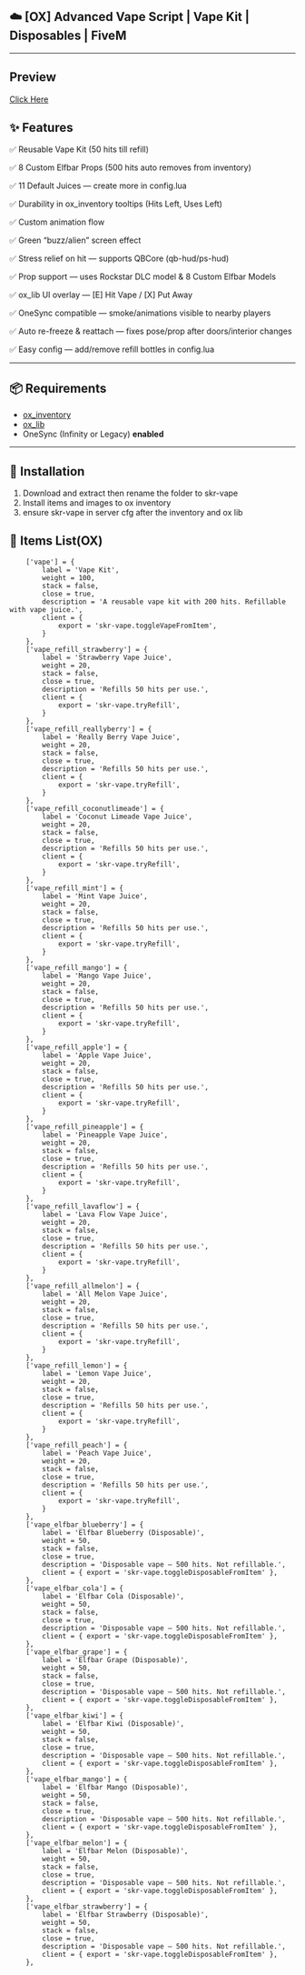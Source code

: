 ## ☁️ [OX] Advanced Vape Script | Vape Kit | Disposables | FiveM

---
## Preview
[Click Here](https://youtu.be/IMLfzVjicos?si=JRQNjh36chyK1dsU)

## ✨ Features

✅ Reusable Vape Kit (50 hits till refill)

✅ 8 Custom Elfbar Props (500 hits auto removes from inventory)

✅ 11 Default Juices — create more in config.lua

✅ Durability in ox_inventory tooltips (Hits Left, Uses Left)

✅ Custom animation flow 

✅ Green “buzz/alien” screen effect

✅ Stress relief on hit — supports QBCore (qb-hud/ps-hud)

✅ Prop support — uses Rockstar DLC model & 8 Custom Elfbar Models

✅ ox_lib UI overlay — [E] Hit Vape / [X] Put Away

✅ OneSync compatible — smoke/animations visible to nearby players

✅ Auto re-freeze & reattach — fixes pose/prop after doors/interior changes

✅ Easy config — add/remove refill bottles in config.lua

---

## 📦 Requirements

- [ox_inventory](https://github.com/overextended/ox_inventory)  
- [ox_lib](https://github.com/overextended/ox_lib)  
- OneSync (Infinity or Legacy) **enabled**

---

## 🔧 Installation

1. Download and extract then rename the folder to skr-vape
2. Install items and images to ox inventory
3. ensure skr-vape in server cfg after the inventory and ox lib

## 🔧 Items List(OX)

		['vape'] = {
			label = 'Vape Kit',
			weight = 100,
			stack = false,
			close = true,
			description = 'A reusable vape kit with 200 hits. Refillable with vape juice.',
			client = {
				export = 'skr-vape.toggleVapeFromItem',
			}
		},
		['vape_refill_strawberry'] = {
			label = 'Strawberry Vape Juice',
			weight = 20,
			stack = false,
			close = true,
			description = 'Refills 50 hits per use.',
			client = {
				export = 'skr-vape.tryRefill',
			}
		},
		['vape_refill_reallyberry'] = {
			label = 'Really Berry Vape Juice',
			weight = 20,
			stack = false,
			close = true,
			description = 'Refills 50 hits per use.',
			client = {
				export = 'skr-vape.tryRefill',
			}
		},
		['vape_refill_coconutlimeade'] = {
			label = 'Coconut Limeade Vape Juice',
			weight = 20,
			stack = false,
			close = true,
			description = 'Refills 50 hits per use.',
			client = {
				export = 'skr-vape.tryRefill',
			}
		},
		['vape_refill_mint'] = {
			label = 'Mint Vape Juice',
			weight = 20,
			stack = false,
			close = true,
			description = 'Refills 50 hits per use.',
			client = {
				export = 'skr-vape.tryRefill',
			}
		},
		['vape_refill_mango'] = {
			label = 'Mango Vape Juice',
			weight = 20,
			stack = false,
			close = true,
			description = 'Refills 50 hits per use.',
			client = {
				export = 'skr-vape.tryRefill',
			}
		},
		['vape_refill_apple'] = {
			label = 'Apple Vape Juice',
			weight = 20,
			stack = false,
			close = true,
			description = 'Refills 50 hits per use.',
			client = {
				export = 'skr-vape.tryRefill',
			}
		},
		['vape_refill_pineapple'] = {
			label = 'Pineapple Vape Juice',
			weight = 20,
			stack = false,
			close = true,
			description = 'Refills 50 hits per use.',
			client = {
				export = 'skr-vape.tryRefill',
			}
		},
		['vape_refill_lavaflow'] = {
			label = 'Lava Flow Vape Juice',
			weight = 20,
			stack = false,
			close = true,
			description = 'Refills 50 hits per use.',
			client = {
				export = 'skr-vape.tryRefill',
			}
		},
		['vape_refill_allmelon'] = {
			label = 'All Melon Vape Juice',
			weight = 20,
			stack = false,
			close = true,
			description = 'Refills 50 hits per use.',
			client = {
				export = 'skr-vape.tryRefill',
			}
		},
		['vape_refill_lemon'] = {
			label = 'Lemon Vape Juice',
			weight = 20,
			stack = false,
			close = true,
			description = 'Refills 50 hits per use.',
			client = {
				export = 'skr-vape.tryRefill',
			}
		},
		['vape_refill_peach'] = {
			label = 'Peach Vape Juice',
			weight = 20,
			stack = false,
			close = true,
			description = 'Refills 50 hits per use.',
			client = {
				export = 'skr-vape.tryRefill',
			}
		},
		['vape_elfbar_blueberry'] = {
			label = 'Elfbar Blueberry (Disposable)',
			weight = 50,
			stack = false,
			close = true,
			description = 'Disposable vape — 500 hits. Not refillable.',
			client = { export = 'skr-vape.toggleDisposableFromItem' },
		},
		['vape_elfbar_cola'] = {
			label = 'Elfbar Cola (Disposable)',
			weight = 50,
			stack = false,
			close = true,
			description = 'Disposable vape — 500 hits. Not refillable.',
			client = { export = 'skr-vape.toggleDisposableFromItem' },
		},
		['vape_elfbar_grape'] = {
			label = 'Elfbar Grape (Disposable)',
			weight = 50,
			stack = false,
			close = true,
			description = 'Disposable vape — 500 hits. Not refillable.',
			client = { export = 'skr-vape.toggleDisposableFromItem' },
		},
		['vape_elfbar_kiwi'] = {
			label = 'Elfbar Kiwi (Disposable)',
			weight = 50,
			stack = false,
			close = true,
			description = 'Disposable vape — 500 hits. Not refillable.',
			client = { export = 'skr-vape.toggleDisposableFromItem' },
		},
		['vape_elfbar_mango'] = {
			label = 'Elfbar Mango (Disposable)',
			weight = 50,
			stack = false,
			close = true,
			description = 'Disposable vape — 500 hits. Not refillable.',
			client = { export = 'skr-vape.toggleDisposableFromItem' },
		},
		['vape_elfbar_melon'] = {
			label = 'Elfbar Melon (Disposable)',
			weight = 50,
			stack = false,
			close = true,
			description = 'Disposable vape — 500 hits. Not refillable.',
			client = { export = 'skr-vape.toggleDisposableFromItem' },
		},
		['vape_elfbar_strawberry'] = {
			label = 'Elfbar Strawberry (Disposable)',
			weight = 50,
			stack = false,
			close = true,
			description = 'Disposable vape — 500 hits. Not refillable.',
			client = { export = 'skr-vape.toggleDisposableFromItem' },
		},


